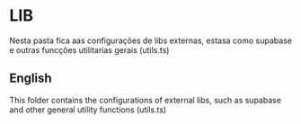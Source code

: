 # LIB

Nesta pasta fica aas configurações de libs externas, estasa como supabase e outras funcções utilitarias gerais (utils.ts)

## English 

This folder contains the configurations of external libs, such as supabase and other general utility functions (utils.ts)